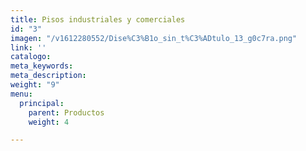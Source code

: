 ```yaml
---
title: Pisos industriales y comerciales
id: "3"
imagen: "/v1612280552/Dise%C3%B1o_sin_t%C3%ADtulo_13_g0c7ra.png"
link: ''
catalogo: 
meta_keywords: 
meta_description: 
weight: "9"
menu:
  principal:
    parent: Productos
    weight: 4

---
```

